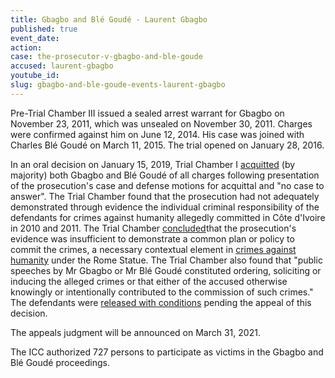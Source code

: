 ```yaml
---
title: Gbagbo and Blé Goudé - Laurent Gbagbo
published: true
event_date:
action:
case: the-prosecutor-v-gbagbo-and-ble-goude
accused: laurent-gbagbo
youtube_id:
slug: gbagbo-and-ble-goude-events-laurent-gbagbo
---
```


Pre-Trial Chamber III issued a sealed arrest warrant for Gbagbo on November 23, 2011, which was unsealed on November 30, 2011. Charges were confirmed against him on June 12, 2014. His case was joined with Charles Blé Goudé on March 11, 2015. The trial opened on January 28, 2016.

In an oral decision on January 15, 2019, Trial Chamber I [acquitted](https://www.icc-cpi.int/Pages/item.aspx?name=pr1427) (by majority) both Gbagbo and Blé Goudé of all charges following presentation of the prosecution's case and defense motions for acquittal and "no case to answer". The Trial Chamber found that the prosecution had not adequately demonstrated through evidence the individual criminal responsibility of the defendants for crimes against humanity allegedly committed in C&ocirc;te d'Ivoire in 2010 and 2011. The Trial Chamber [concluded](https://www.icc-cpi.int/Pages/record.aspx?docNo=ICC-02/11-01/15-1263)that the prosecution's evidence was insufficient to demonstrate a common plan or policy to commit the crimes, a necessary contextual element in [crimes against humanity](https://www.un.org/en/genocideprevention/crimes-against-humanity.shtml) under the Rome Statue. The Trial Chamber also found that "public speeches by Mr Gbagbo or Mr Blé Goudé constituted ordering, soliciting or inducing the alleged crimes or that either of the accused otherwise knowingly or intentionally contributed to the commission of such crimes." The defendants were [released with conditions](https://www.icc-cpi.int/Pages/item.aspx?name=pr1436) pending the appeal of this decision.&nbsp;

The appeals judgment will be announced on March 31, 2021.

The ICC authorized 727 persons to participate as victims in the Gbagbo and Blé Goudé proceedings.
